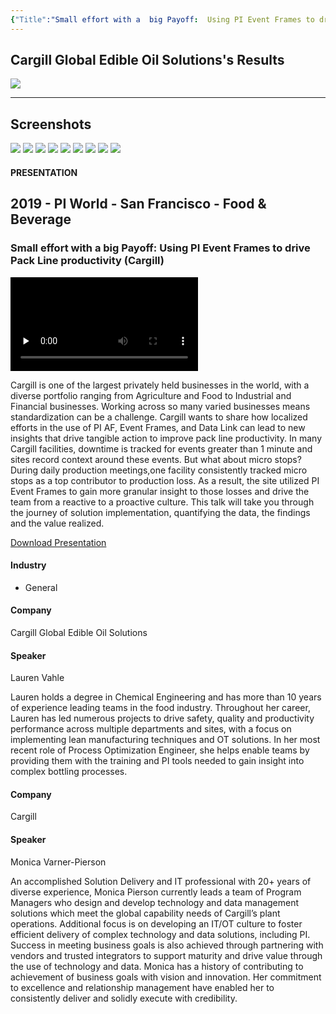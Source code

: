 ```yaml
---
{"Title":"Small effort with a  big Payoff:  Using PI Event Frames to drive Pack Line productivity (Cargill)","Year":"2019","Industry":"General","URL":"https://resources.osisoft.com/presentations/small-effort-with-a--big-payoff---using-pi-event-frames-to-drive-pack-line-productivity--cargillx/","PDF":"https://cdn.osisoft.com/osi/presentations/2019-uc-san-francisco/US19NA-D2FB03-Cargill-Vahle-Small-effort-with-a-big-payoff-Using-PI-Event-Frames-to-drive-Pack-Line-productivity.pdf","Company":"Cargill Global Edible Oil Solutions","Keywords":["OEE","Microstops"],"Benefits":["-75% losses","+100% line performance"],"dg-publish":true,"permalink":"/aveva/customer-stories/2019/2019-cargill-global-edible-oil-solutions-small-effort-with-a-big-payoff-using-pi-event-frames-to-drive-pack-line-productivity-cargill/","dgPassFrontmatter":true}
---
```


## Cargill Global Edible Oil Solutions's Results
![](https://i.imgur.com/fbNyWMJ.png)

---
## Screenshots
![](https://i.imgur.com/CtjZMs4.png)
![](https://i.imgur.com/lqJDcHW.png)
![](https://i.imgur.com/DpDVp7Z.png)
![](https://i.imgur.com/EhHRzS6.png)
![](https://i.imgur.com/2C3F2mx.png)
![](https://i.imgur.com/ZMFXxxK.png)
![](https://i.imgur.com/dIYbuG2.png)
![](https://i.imgur.com/j0rCwBy.png)
![](https://i.imgur.com/dG82Apz.png)

#### PRESENTATION

## 2019 - PI World - San Francisco - Food & Beverage

### Small effort with a big Payoff: Using PI Event Frames to drive Pack Line productivity (Cargill)

<video src="https://cdn.osisoft.com/osi/presentations/2019-uc-san-francisco/US19NA-D2FB03-Cargill-Vahle-Small-effort-with-a-big-payoff-Using-PI-Event-Frames-to-drive-Pack-Line-productivity.mp4" poster="https://cdn.osisoft.com/osi/presentations/2019-uc-san-francisco/US19NA-D2FB03-Cargill-Vahle-Small-effort-with-a-big-payoff-Using-PI-Event-Frames-to-drive-Pack-Line-productivity.jpg" id="ctl00_MainContent_ctl00_presVideo" class="embed-responsive-item" style="background-color: black; max-width: 640px; max-height: 360px" preload="none" controls="controls"></video>

Cargill is one of the largest privately held businesses in the world, with a diverse portfolio ranging from Agriculture and Food to Industrial and Financial businesses. Working across so many varied businesses means standardization can be a challenge. Cargill wants to share how localized efforts in the use of PI AF, Event Frames, and Data Link can lead to new insights that drive tangible action to improve pack line productivity. In many Cargill facilities, downtime is tracked for events greater than 1 minute and sites record context around these events. But what about micro stops? During daily production meetings,one facility consistently tracked micro stops as a top contributor to production loss. As a result, the site utilized PI Event Frames to gain more granular insight to those losses and drive the team from a reactive to a proactive culture. This talk will take you through the journey of solution implementation, quantifying the data, the findings and the value realized.

[Download Presentation](https://cdn.osisoft.com/osi/presentations/2019-uc-san-francisco/US19NA-D2FB03-Cargill-Vahle-Small-effort-with-a-big-payoff-Using-PI-Event-Frames-to-drive-Pack-Line-productivity.pdf)

#### Industry

- General

#### Company

Cargill Global Edible Oil Solutions

#### Speaker

Lauren Vahle

Lauren holds a degree in Chemical Engineering and has more than 10 years of experience leading teams in the food industry. Throughout her career, Lauren has led numerous projects to drive safety, quality and productivity performance across multiple departments and sites, with a focus on implementing lean manufacturing techniques and OT solutions. In her most recent role of Process Optimization Engineer, she helps enable teams by providing them with the training and PI tools needed to gain insight into complex bottling processes.

#### Company

Cargill

#### Speaker

Monica Varner-Pierson

An accomplished Solution Delivery and IT professional with 20+ years of diverse experience, Monica Pierson currently leads a team of Program Managers who design and develop technology and data management solutions which meet the global capability needs of Cargill’s plant operations. Additional focus is on developing an IT/OT culture to foster efficient delivery of complex technology and data solutions, including PI. Success in meeting business goals is also achieved through partnering with vendors and trusted integrators to support maturity and drive value through the use of technology and data. Monica has a history of contributing to achievement of business goals with vision and innovation. Her commitment to excellence and relationship management have enabled her to consistently deliver and solidly execute with credibility.